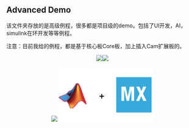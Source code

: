 ## **Advanced Demo**

该文件夹存放的是高级例程，很多都是项目级的demo。包括了UI开发，AI，simulink在环开发等等例程。

注意：目前我给的例程，都是基于核心板Core板，加上插入Cam扩展板的。

<p align="center">
	<img width="50%" src="./6.LVGL-SmartWatch/images/LVGL演示.gif"><img width="50%" src="./3.Thermal-camera-gesture-recognition/images/手势识别演示.gif">
</p>
<p align="center">
	<img width="50%" src="./2.MNIST-Handwritten-number-recognition/images/MNIST演示.gif"><img width="50%" src="../../images/在环开发.jpg">
</p>


